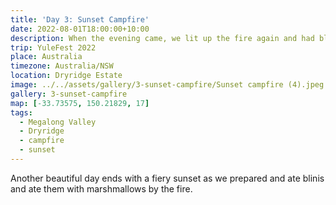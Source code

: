```yaml
---
title: 'Day 3: Sunset Campfire'
date: 2022-08-01T18:00:00+10:00
description: When the evening came, we lit up the fire again and had blinis and marshmallow.
trip: YuleFest 2022
place: Australia
timezone: Australia/NSW
location: Dryridge Estate
image: ../../assets/gallery/3-sunset-campfire/Sunset campfire (4).jpeg
gallery: 3-sunset-campfire
map: [-33.73575, 150.21829, 17]
tags:
  - Megalong Valley
  - Dryridge
  - campfire
  - sunset
---
```


Another beautiful day ends with a fiery sunset as we prepared and ate blinis and ate them with marshmallows by the fire.
